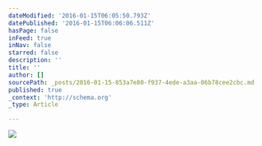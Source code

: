 ```yaml
---
dateModified: '2016-01-15T06:05:50.793Z'
datePublished: '2016-01-15T06:06:06.511Z'
hasPage: false
inFeed: true
inNav: false
starred: false
description: ''
title: ''
author: []
sourcePath: _posts/2016-01-15-853a7e80-f937-4ede-a3aa-06b78cee2cbc.md
published: true
_context: 'http://schema.org'
_type: Article

---
```

![](https://the-grid-user-content.s3-us-west-2.amazonaws.com/b1d50e1a-6a2e-476f-be92-01e184f7bcf0.jpg)